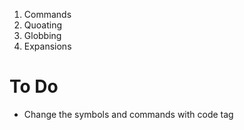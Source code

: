 1. Commands 
2. Quoating 
3. Globbing 
4. Expansions

# To Do 
- Change the symbols and commands with code tag 
